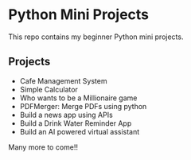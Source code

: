 # Python Mini Projects

This repo contains my beginner Python mini projects.

## Projects

- Cafe Management System
- Simple Calculator
- Who wants to be a Millionaire game
- PDFMerger: Merge PDFs using python
- Build a news app using APIs
- Build a Drink Water Reminder App
- Build an AI powered virtual assistant

Many more to come!!

